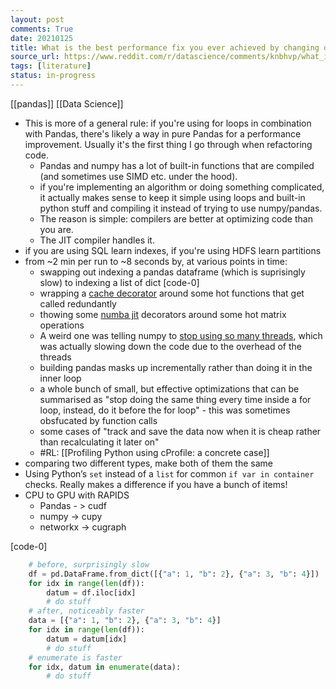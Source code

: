 ```yaml
---
layout: post
comments: True
date: 20210125
title: What is the best performance fix you ever achieved by changing only a few lines of code?
source_url: https://www.reddit.com/r/datascience/comments/knbhvp/what_is_the_best_performance_fix_you_ever/
tags: [literature]
status: in-progress
---
```


[[pandas]] [[Data Science]]

-   This is more of a general rule: if you're using for loops in combination with Pandas, there's likely a way in pure Pandas for a performance improvement. Usually it's the first thing I go through when refactoring code.
    -   Pandas and numpy has a lot of built-in functions that are compiled (and sometimes use SIMD etc. under the hood).
    -   if you're implementing an algorithm or doing something complicated, it actually makes sense to keep it simple using loops and built-in python stuff and compiling it instead of trying to use numpy/pandas.
    -   The reason is simple: compilers are better at optimizing code than you are.
    -   The JIT compiler handles it.
-   if you are using SQL learn indexes, if you're using HDFS learn partitions
-   from ~2 min per run to ~8 seconds by, at various points in time:
    -   swapping out indexing a pandas dataframe (which is suprisingly slow) to indexing a list of dict [code-0]
    -   wrapping a [cache decorator](https://docs.python.org/3/library/functools.html#functools.lru_cache) around some hot functions that get called redundantly
    -   thowing some [numba jit](https://numba.pydata.org/) decorators around some hot matrix operations
    -   A weird one was telling numpy to [stop using so many threads](https://stackoverflow.com/questions/30791550/limit-number-of-threads-in-numpy), which was actually slowing down the code due to the overhead of the threads
    -   building pandas masks up incrementally rather than doing it in the inner loop
    -   a whole bunch of small, but effective optimizations that can be summarised as "stop doing the same thing every time inside a for loop, instead, do it before the for loop" - this was sometimes obsfucated by function calls
    -   some cases of "track and save the data now when it is cheap rather than recalculating it later on"
    -   #RL: [[Profiling Python using cProfile: a concrete case]]
-   comparing two different types, make both of them the same
-   Using Python’s `set` instead of a `list` for common `if var in container` checks. Really makes a difference if you have a bunch of items!
-   CPU to GPU with RAPIDS
    -   Pandas - > cudf
    -   numpy -> cupy
    -   networkx -> cugraph

[code-0]

```python
	# before, surprisingly slow
	df = pd.DataFrame.from_dict([{"a": 1, "b": 2}, {"a": 3, "b": 4}])
	for idx in range(len(df)):
		datum = df.iloc[idx]
		# do stuff
	# after, noticeably faster
	data = [{"a": 1, "b": 2}, {"a": 3, "b": 4}]
	for idx in range(len(df)):
		datum = datum[idx]
		# do stuff
	# enumerate is faster
	for idx, datum in enumerate(data):
		# do stuff
```
